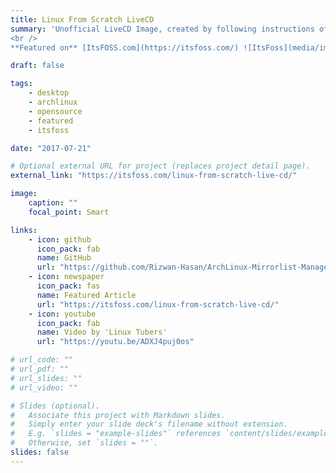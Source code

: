 ```yaml
---
title: Linux From Scratch LiveCD
summary: 'Unofficial LiveCD Image, created by following instructions of the official Linux From Scratch book.
<br />
**Featured on** [ItsFOSS.com](https://itsfoss.com/) ![ItsFoss](media/images/itsfoss-logo.png)'

draft: false

tags:
    - desktop
    - archlinux
    - opensource
    - featured
    - itsfoss

date: "2017-07-21"

# Optional external URL for project (replaces project detail page).
external_link: "https://itsfoss.com/linux-from-scratch-live-cd/"

image:
    caption: ""
    focal_point: Smart

links:
    - icon: github
      icon_pack: fab
      name: GitHub
      url: "https://github.com/Rizwan-Hasan/ArchLinux-Mirrorlist-Manager"
    - icon: newspaper
      icon_pack: fas
      name: Featured Article
      url: "https://itsfoss.com/linux-from-scratch-live-cd/"
    - icon: youtube
      icon_pack: fab
      name: Video by 'Linux Tubers'
      url: "https://youtu.be/ADXJ4puj0os"

# url_code: ""
# url_pdf: ""
# url_slides: ""
# url_video: ""

# Slides (optional).
#   Associate this project with Markdown slides.
#   Simply enter your slide deck's filename without extension.
#   E.g. `slides = "example-slides"` references `content/slides/example-slides.md`.
#   Otherwise, set `slides = ""`.
slides: false
---
```

